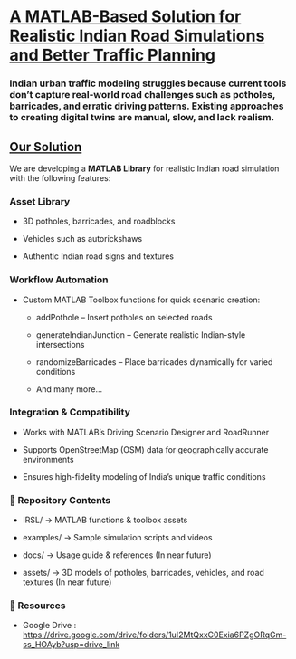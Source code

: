 # <ins>A MATLAB-Based Solution for Realistic Indian Road Simulations and Better Traffic Planning</ins>

### Indian urban traffic modeling struggles because current tools don’t capture real-world road challenges such as potholes, barricades, and erratic driving patterns. Existing approaches to creating digital twins are manual, slow, and lack realism.

##  <ins>Our Solution</ins>

We are developing a **MATLAB Library** for realistic Indian road simulation with the following features:

### Asset Library

* 3D potholes, barricades, and roadblocks

* Vehicles such as autorickshaws

* Authentic Indian road signs and textures

### Workflow Automation

* Custom MATLAB Toolbox functions for quick scenario creation:

    * addPothole – Insert potholes on selected roads

    * generateIndianJunction – Generate realistic Indian-style intersections

    * randomizeBarricades – Place barricades dynamically for varied conditions
      
    * And many more...

### Integration & Compatibility

* Works with MATLAB’s Driving Scenario Designer and RoadRunner

* Supports OpenStreetMap (OSM) data for geographically accurate environments

* Ensures high-fidelity modeling of India’s unique traffic conditions

### 📂 Repository Contents

* IRSL/ → MATLAB functions & toolbox assets

* examples/ → Sample simulation scripts and videos

* docs/ → Usage guide & references (In near future)

* assets/ → 3D models of potholes, barricades, vehicles, and road textures (In near future)

### 🔗 Resources
* Google Drive : https://drive.google.com/drive/folders/1uI2MtQxxC0Exia6PZgORqGm-ss_HOAyb?usp=drive_link
